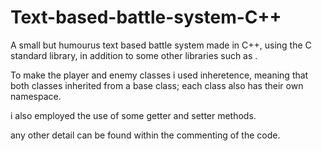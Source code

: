 # Text-based-battle-system-C++
A small but humourus text based battle system made in C++, using the C standard library, in addition to some other libraries such as <vector>.

To make the player and enemy classes i used inheretence, meaning that both classes inherited from a base class; each class also has their own namespace.

i also employed the use of some getter and setter methods.

any other detail can be found within the commenting of the code.
